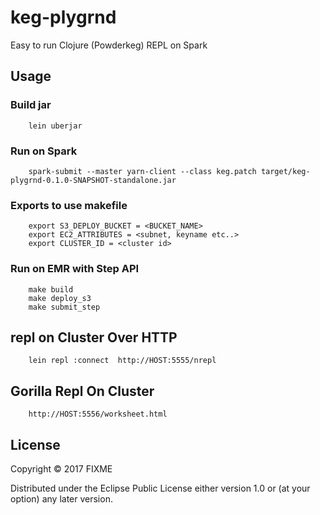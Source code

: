 # keg-plygrnd

Easy to run Clojure (Powderkeg) REPL on Spark

## Usage

### Build jar

        lein uberjar

### Run on Spark

        spark-submit --master yarn-client --class keg.patch target/keg-plygrnd-0.1.0-SNAPSHOT-standalone.jar

### Exports to use makefile

		export S3_DEPLOY_BUCKET = <BUCKET_NAME>
		export EC2_ATTRIBUTES = <subnet, keyname etc..>
		export CLUSTER_ID = <cluster id>

### Run on EMR with Step API

        make build
        make deploy_s3
        make submit_step


## repl on Cluster Over HTTP
        lein repl :connect  http://HOST:5555/nrepl

## Gorilla Repl On Cluster
        http://HOST:5556/worksheet.html



## License

Copyright © 2017 FIXME

Distributed under the Eclipse Public License either version 1.0 or (at
your option) any later version.
